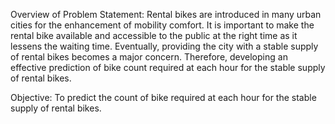 Overview of Problem Statement: Rental bikes are introduced in many urban cities for the enhancement of mobility comfort. 
It is important to make the rental bike available and accessible to the public at the right time as it lessens the waiting time.
Eventually, providing the city with a stable supply of rental bikes becomes a major concern. 
Therefore, developing an effective prediction of bike count required at each hour for the stable supply of rental bikes.

Objective: To predict the count of bike required at each hour for the stable supply of rental bikes.
